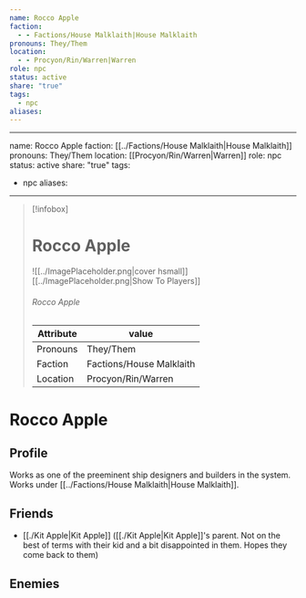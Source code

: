 ```yaml
---
name: Rocco Apple
faction:
  - - Factions/House Malklaith|House Malklaith
pronouns: They/Them
location:
  - - Procyon/Rin/Warren|Warren
role: npc
status: active
share: "true"
tags:
  - npc
aliases: 
---
```

---
name: Rocco Apple
faction: [[../Factions/House Malklaith|House Malklaith]]
pronouns: They/Them
location: [[Procyon/Rin/Warren|Warren]]
role: npc
status: active
share: "true"
tags:
  - npc
aliases:
---


> [!infobox]
> # Rocco Apple
> ![[../ImagePlaceholder.png|cover hsmall]]
> [[../ImagePlaceholder.png|Show To Players]]
> ###### Rocco Apple
> Attribute |  value |
> ---|---|
> Pronouns | They/Them
> Faction | Factions/House Malklaith|House Malklaith
> Location | Procyon/Rin/Warren|Warren |


# Rocco Apple
## Profile
Works as one of the preeminent ship designers and builders in the system. Works under [[../Factions/House Malklaith|House Malklaith]].
## Friends
- [[./Kit Apple|Kit Apple]] ([[./Kit Apple|Kit Apple]]'s parent. Not on the best of terms with their kid and a bit disappointed in them. Hopes they come back to them)
## Enemies


